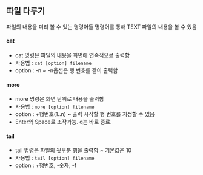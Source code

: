 ## 파일 다루기
파일의 내용을 미리 볼 수 있는 명령어들
명령어를 통해 TEXT 파일의 내용을 볼 수 있음

#### cat
- cat 명령은 파일의 내용을 화면에 연속적으로 출력함
- 사용법 : ```cat [option] filename```
- option : -n ~ -n옵션은 행 번호를 같이 출력함

#### more
- more 명령은 화면 단위로 내용을 출력함
- 사용법 : ```more [option] filename```
- option : +행번호(1..n) ~ 출력 시작할 행 번호를 지정할 수 있음
- Enter와 Space로 조작가능. q는 바로 종료.

#### tail
- tail 명령은 파일의 뒷부분 행을 출력함 ~ 기본값은 10
- 사용법 : ```tail [option] filename```
- option : +행번호, -숫자, -f






